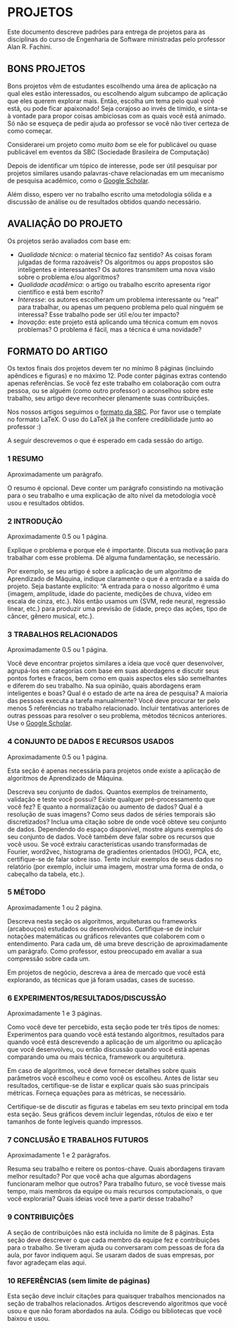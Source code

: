 # PROJETOS

Este documento descreve padrões para entrega de projetos para as disciplinas do curso de Engenharia de Software ministradas pelo professor Alan R. Fachini.

## BONS PROJETOS

Bons projetos vêm de estudantes escolhendo uma área de aplicação na qual eles estão interessados, ou escolhendo algum subcampo de aplicação que eles querem explorar mais. Então, escolha um tema pelo qual você está, ou pode ficar apaixonado! Seja corajoso ao invés de tímido, e sinta-se à vontade para propor coisas ambiciosas com as quais você está animado. Só não se esqueça de pedir ajuda ao professor se você não tiver certeza de como começar.

Considerarei um projeto como *muito bom* se ele for publicável ou quase publicável em eventos da SBC (Sociedade Brasileira de Computação)

Depois de identificar um tópico de interesse, pode ser útil pesquisar por projetos similares usando palavras-chave relacionadas em um mecanismo de pesquisa acadêmico, como o [Google Scholar](http://scholar.google.com).

Além disso, espero ver no trabalho escrito uma metodologia sólida e a discussão de análise ou de resultados obtidos quando necessário.

## AVALIAÇÃO DO PROJETO

Os projetos serão avaliados com base em:

* *Qualidade técnica*: o material técnico faz sentido? As coisas foram julgadas de forma razoáveis? Os algoritmos ou apps propostos são inteligentes e interessantes? Os autores transmitem uma nova visão sobre o problema e/ou algoritmos?
* *Qualidade acadêmica*: o artigo ou trabalho escrito apresenta rigor científico e está bem escrito?
* *Interesse*: os autores escolheram um problema interessante ou “real” para trabalhar, ou apenas um pequeno problema pelo qual ninguém se interessa? Esse trabalho pode ser útil e/ou ter impacto?
* *Inovação*: este projeto está aplicando uma técnica comum em novos problemas? O problema é fácil, mas a técnica é uma novidade?

## FORMATO DO ARTIGO

Os textos finais dos projetos devem ter no mínimo 8 páginas (incluindo apêndices e figuras) e no máximo 12. Pode conter páginas extras contendo apenas referências. Se você fez este trabalho em colaboração com outra pessoa, ou se alguém (como outro professor) o aconselhou sobre este trabalho, seu artigo deve reconhecer plenamente suas contribuições.

Nos nossos artigos seguimos o [formato da SBC](http://www.sbc.org.br/documentos-da-sbc/summary/169-templates-para-artigos-e-capitulos-de-livros/878-modelosparapublicaodeartigos). Por favor use o template no formato LaTeX. O uso do LaTeX já lhe confere credibilidade junto ao professor :)

A seguir descrevemos o que é esperado em cada sessão do artigo.

### 1 RESUMO
Aproximadamente um parágrafo.

O resumo é opcional. Deve conter um parágrafo consistindo na motivação para o seu trabalho e uma explicação de alto nível da metodologia você usou e resultados obtidos.

### 2 INTRODUÇÃO
Aproximadamente 0.5 ou 1 página.

Explique o problema e porque ele é importante. Discuta sua motivação para trabalhar com esse problema. Dê alguma fundamentação, se necessário.

Por exemplo, se seu artigo é sobre a aplicação de um algoritmo de Aprendizado de Máquina, indique claramente o que é a entrada e a saída do projeto. Seja bastante explícito: “A entrada para o nosso algoritmo é uma
{imagem, amplitude, idade do paciente, medições de chuva, vídeo em escala de cinza, etc.}. Nós então usamos um {SVM, rede neural, regressão linear, etc.} para produzir uma previsão de {idade, preço das ações, tipo de câncer, gênero musical, etc.}.

### 3 TRABALHOS RELACIONADOS
Aproximadamente 0.5 ou 1 página.

Você deve encontrar projetos similares a ideia que você quer desenvolver, agrupá-los em categorias com base em suas abordagens e discutir seus pontos fortes e fracos, bem como em quais aspectos eles são semelhantes e diferem do seu trabalho. Na sua opinião, quais abordagens eram inteligentes e boas? Qual é o estado de arte na área de pesquisa? A maioria das pessoas executa a tarefa manualmente? Você deve procurar ter pelo menos 5 referências no trabalho relacionado. Incluir tentativas anteriores de outras pessoas para resolver o seu problema, métodos técnicos anteriores. Use o [Google Scholar](https://scholar.google.com).

### 4 CONJUNTO DE DADOS E RECURSOS USADOS
Aproximadamente 0.5 ou 1 página.

Esta seção é apenas necessária para projetos onde existe a aplicação de algoritmos de Aprendizado de Máquina.

Descreva seu conjunto de dados. Quantos exemplos de treinamento, validação e teste você possui? Existe qualquer pré-processamento que você fez? E quanto a normalização ou aumento de dados? Qual é a resolução de suas imagens? Como seus dados de séries temporais são discretizados? Inclua uma citação sobre de onde você obteve seu conjunto de dados. Dependendo do espaço disponível, mostre alguns exemplos do seu conjunto de dados. Você também deve falar sobre os recursos que você usou. Se você extraiu características usando transformadas de Fourier, word2vec, histograma de gradientes orientados (HOG), PCA, etc, certifique-se de falar sobre isso. Tente incluir exemplos de seus dados no relatório (por exemplo, incluir uma imagem, mostrar uma forma de onda, o cabeçalho da tabela, etc.).

### 5 MÉTODO
Aproximadamente 1 ou 2 página.

Descreva nesta seção os algoritmos, arquiteturas ou frameworks (arcabouços) estudados ou desenvolvidos. Certifique-se de incluir notações matemáticas ou gráficos relevantes que colaborem com o entendimento. Para cada um, dê uma breve descrição de aproximadamente um parágrafo. Como professor, estou preocupado em avaliar a sua compressão sobre cada um.

Em projetos de negócio, descreva a área de mercado que você está explorando, as técnicas que já foram usadas, cases de sucesso.

### 6 EXPERIMENTOS/RESULTADOS/DISCUSSÃO
Aproximadamente 1 e 3 páginas.

Como você deve ter percebido, esta seção pode ter três tipos de nomes: Experimentos para quando você está testando algoritmos, resultados para quando você está descrevendo a aplicação de um algoritmo ou aplicação que você desenvolveu, ou então discussão quando você está apenas comparando uma ou mais técnica, framework ou arquitetura.

Em caso de algoritmos, você deve fornecer detalhes sobre quais parâmetros você escolheu e como você os escolheu. Antes de listar seu resultados, certifique-se de listar e explicar quais são suas principais métricas. Forneça equações para as métricas, se necessário.

Certifique-se de discutir as figuras e tabelas em seu texto principal em toda esta seção. Seus gráficos devem incluir legendas, rótulos de eixo e ter tamanhos de fonte legíveis quando impressos.

### 7 CONCLUSÃO E TRABALHOS FUTUROS
Aproximadamente 1 e 2 parágrafos.

Resuma seu trabalho e reitere os pontos-chave. Quais abordagens tiravam melhor resultado? Por que você acha que algumas abordagens funcionaram melhor que outros? Para trabalho futuro, se você tivesse mais tempo, mais membros da equipe ou mais recursos computacionais, o que você exploraria? Quais ideias você teve a partir desse trabalho?

### 9 CONTRIBUIÇÕES

A seção de contribuições não está incluída no limite de 8 páginas. Esta seção deve descrever o que cada membro da equipe fez e contribuições para o trabalho. Se tiveram ajuda ou conversaram com pessoas de fora da aula, por favor indiquem aqui. Se usaram dados de suas empresas, por favor agradeçam elas aqui.

### 10 REFERÊNCIAS (sem limite de páginas)

Esta seção deve incluir citações para quaisquer trabalhos mencionados na seção de trabalhos relacionados. Artigos descrevendo algoritmos que você usou e que não foram abordados na aula. Código ou bibliotecas que você baixou e usou.
